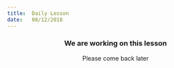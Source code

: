 ```yaml
---
title:  Daily Lesson
date:   08/12/2018
---
```


### <center>We are working on this lesson</center>
<center>Please come back later</center>